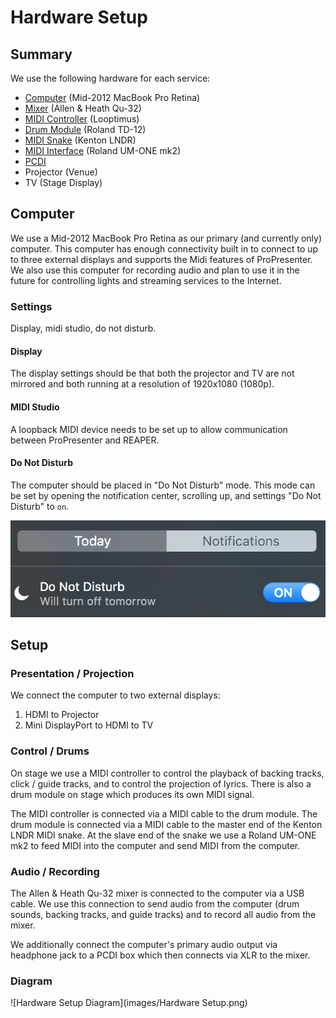 # Hardware Setup

## Summary

We use the following hardware for each service:

* [Computer](http://www.apple.com/macbook-pro/) (Mid-2012 MacBook Pro Retina)
* [Mixer](http://www.allen-heath.com/ahproducts/qu-32/) (Allen & Heath Qu-32)
* [MIDI Controller](http://loopcommunity.com/looptimus) (Looptimus)
* [Drum Module](http://www.roland.com/products/td-12/) (Roland TD-12)
* [MIDI Snake](http://www.kentonuk.com/products/items/utilities/lndr.shtml) (Kenton LNDR)
* [MIDI Interface](http://www.rolandus.com/products/um-one_mk2/) (Roland UM-ONE mk2)
* [PCDI](http://whirlwindusa.com/catalog/black-boxes-effects-and-dis/direct-boxes/pcdi)
* Projector (Venue)
* TV (Stage Display)

## Computer

We use a Mid-2012 MacBook Pro Retina as our primary (and currently only) computer. This computer has enough connectivity built in to connect to up to three external displays and supports the Midi features of ProPresenter. We also use this computer for recording audio and plan to use it in the future for controlling lights and streaming services to the Internet.

### Settings

Display, midi studio, do not disturb.

#### Display

The display settings should be that both the projector and TV are not mirrored and both running at a resolution of 1920x1080 (1080p).

#### MIDI Studio

A loopback MIDI device needs to be set up to allow communication between ProPresenter and REAPER.

#### Do Not Disturb

The computer should be placed in "Do Not Disturb" mode. This mode can be set by opening the notification center, scrolling up, and settings "Do Not Disturb" to `on`.

![Do Not Disturb](images/dnd.png)

## Setup

### Presentation / Projection

We connect the computer to two external displays:

1. HDMI to Projector
1. Mini DisplayPort to HDMI to TV

### Control / Drums

On stage we use a MIDI controller to control the playback of backing tracks, click / guide tracks, and to control the projection of lyrics. There is also a drum module on stage which produces its own MIDI signal.

The MIDI controller is connected via a MIDI cable to the drum module. The drum module is connected via a MIDI cable to the master end of the Kenton LNDR MIDI snake. At the slave end of the snake we use a Roland UM-ONE mk2 to feed MIDI into the computer and send MIDI from the computer.

### Audio / Recording

The Allen & Heath Qu-32 mixer is connected to the computer via a USB cable. We use this connection to send audio from the computer (drum sounds, backing tracks, and guide tracks) and to record all audio from the mixer.

We additionally connect the computer's primary audio output via headphone jack to a PCDI box which then connects via XLR to the mixer.

### Diagram 

![Hardware Setup Diagram](images/Hardware Setup.png)